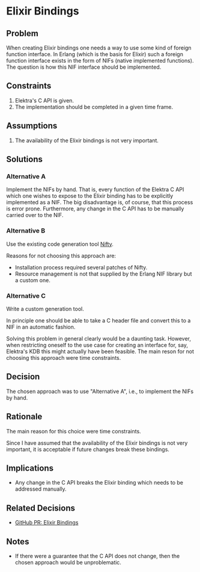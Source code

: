 # Elixir Bindings

## Problem

When creating Elixir bindings one needs a way to use some kind of foreign function interface.
In Erlang (which is the basis for Elixir) such a foreign function interface exists in the form of NIFs (native implemented functions).
The question is how this NIF interface should be implemented.

## Constraints

1. Elektra's C API is given.
2. The implementation should be completed in a given time frame.

## Assumptions

1. The availability of the Elixir bindings is not very important.

## Solutions

### Alternative A

Implement the NIFs by hand.
That is, every function of the Elektra C API which one wishes to expose to the Elixir binding has to be explicitly implemented as a NIF.
The big disadvantage is, of course, that this process is error prone.
Furthermore, any change in the C API has to be manually carried over to the NIF.

### Alternative B

Use the existing code generation tool [Nifty](http://parapluu.github.io/nifty/).

Reasons for not choosing this approach are:

- Installation process required several patches of Nifty.
- Resource management is not that supplied by the Erlang NIF library but a custom one.

### Alternative C

Write a custom generation tool.

In principle one should be able to take a C header file and convert this to a NIF in an automatic fashion.

Solving this problem in general clearly would be a daunting task.
However, when restricting oneself to the use case for creating an interface for, say, Elektra's KDB this might actually have been feasible.
The main reson for not choosing this approach were time constraints.

## Decision

The chosen approach was to use "Alternative A", i.e., to implement the NIFs by hand.

## Rationale

The main reason for this choice were time constraints.

Since I have assumed that the availability of the Elixir bindings is not very important, it is acceptable if future changes break these bindings.

## Implications

- Any change in the C API breaks the Elixir binding which needs to be addressed manually.

## Related Decisions

- [GitHub PR: Elixir Bindings](https://github.com/ElektraInitiative/libelektra/pull/4623)

## Notes

- If there were a guarantee that the C API does not change, then the chosen approach would be unproblematic.
